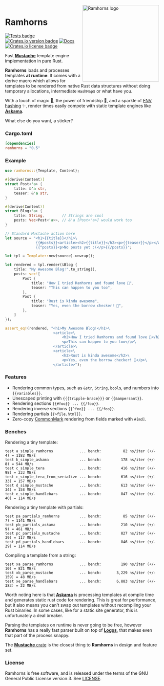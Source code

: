 <img src="https://raw.githubusercontent.com/maciejhirsz/ramhorns/master/ramhorns.svg?sanitize=true" alt="Ramhorns logo" width="250" align="right">

# Ramhorns

[![Tests badge](https://github.com/maciejhirsz/ramhorns/workflows/tests/badge.svg?branch=master)](https://github.com/maciejhirsz/ramhorns/actions?query=workflow%3Atests)
[![Crates.io version badge](https://img.shields.io/crates/v/ramhorns.svg)](https://crates.io/crates/ramhorns)
[![Docs](https://docs.rs/ramhorns/badge.svg)](https://docs.rs/ramhorns)
[![Crates.io license badge](https://img.shields.io/crates/l/ramhorns.svg)](https://crates.io/crates/ramhorns)

Fast [**Mustache**](https://mustache.github.io/) template engine implementation
in pure Rust.

**Ramhorns** loads and processes templates **at runtime**. It comes with a derive macro
which allows for templates to be rendered from native Rust data structures without doing
temporary allocations, intermediate `HashMap`s or what have you.

With a touch of magic 🎩, the power of friendship 🥂, and a sparkle of
[FNV hashing](https://en.wikipedia.org/wiki/Fowler%E2%80%93Noll%E2%80%93Vo_hash_function)
✨, render times easily compete with static template engines like
[**Askama**](https://github.com/djc/askama).

What else do you want, a sticker?

### Cargo.toml

```toml
[dependencies]
ramhorns = "0.5"
```

### Example

```rust
use ramhorns::{Template, Content};

#[derive(Content)]
struct Post<'a> {
    title: &'a str,
    teaser: &'a str,
}

#[derive(Content)]
struct Blog<'a> {
    title: String,        // Strings are cool
    posts: Vec<Post<'a>>, // &'a [Post<'a>] would work too
}

// Standard Mustache action here
let source = "<h1>{{title}}</h1>\
              {{#posts}}<article><h2>{{title}}</h2><p>{{teaser}}</p></article>{{/posts}}\
              {{^posts}}<p>No posts yet :(</p>{{/posts}}";

let tpl = Template::new(source).unwrap();

let rendered = tpl.render(&Blog {
    title: "My Awesome Blog!".to_string(),
    posts: vec![
        Post {
            title: "How I tried Ramhorns and found love 💖",
            teaser: "This can happen to you too",
        },
        Post {
            title: "Rust is kinda awesome",
            teaser: "Yes, even the borrow checker! 🦀",
        },
    ]
});

assert_eq!(rendered, "<h1>My Awesome Blog!</h1>\
                      <article>\
                          <h2>How I tried Ramhorns and found love 💖</h2>\
                          <p>This can happen to you too</p>\
                      </article>\
                      <article>\
                          <h2>Rust is kinda awesome</h2>\
                          <p>Yes, even the borrow checker! 🦀</p>\
                      </article>");
```

### Features

+ Rendering common types, such as `&str`, `String`, `bool`s, and numbers into `{{variables}}`.
+ Unescaped printing with `{{{tripple-brace}}}` or `{{&ampersant}}`.
+ Rendering sections `{{#foo}} ... {{/foo}}`.
+ Rendering inverse sections `{{^foo}} ... {{/foo}}`.
+ Rendering partials `{{>file.html}}`.
+ Zero-copy [CommonMark](https://commonmark.org/) rendering from fields marked with `#[md]`.

### Benches

Rendering a tiny template:
```
test a_simple_ramhorns            ... bench:          82 ns/iter (+/- 4) = 1182 MB/s
test b_simple_askama              ... bench:         178 ns/iter (+/- 8) = 544 MB/s
test c_simple_tera                ... bench:         416 ns/iter (+/- 98) = 233 MB/s
test c_simple_tera_from_serialize ... bench:         616 ns/iter (+/- 33) = 157 MB/s
test d_simple_mustache            ... bench:         613 ns/iter (+/- 34) = 158 MB/s
test e_simple_handlebars          ... bench:         847 ns/iter (+/- 40) = 114 MB/s
```

Rendering a tiny template with partials:
```
test pa_partials_ramhorns         ... bench:          85 ns/iter (+/- 7) = 1141 MB/s
test pb_partials_askama           ... bench:         210 ns/iter (+/- 9) = 461 MB/s
test pc_partials_mustache         ... bench:         827 ns/iter (+/- 39) = 117 MB/s
test pd_partials_handlebars       ... bench:         846 ns/iter (+/- 29) = 114 MB/s
```

Compiling a template from a string:
```
test xa_parse_ramhorns            ... bench:         190 ns/iter (+/- 10) = 821 MB/s
test xb_parse_mustache            ... bench:       3,229 ns/iter (+/- 159) = 48 MB/s
test xe_parse_handlebars          ... bench:       6,883 ns/iter (+/- 383) = 22 MB/s
```

Worth noting here is that [**Askama**](https://github.com/djc/askama) is processing
templates at compile time and generates static rust code for rendering. This is great
for performance, but it also means you can't swap out templates without recompiling
your Rust binaries. In some cases, like for a static site generator, this is
unfortunately a deal breaker.

Parsing the templates on runtime is never going to be free, however **Ramhorns** has
a really fast parser built on top of [**Logos**](https://github.com/maciejhirsz/logos),
that makes even that part of the process snappy.

The [**Mustache** crate](https://github.com/nickel-org/rust-mustache) is the closest
thing to **Ramhorns** in design and feature set.

### License

Ramhorns is free software, and is released under the terms of the GNU General Public
License version 3. See [LICENSE](LICENSE).
